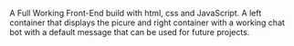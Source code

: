 A Full Working Front-End build with html, css and JavaScript. A left container that displays the picure and right container with a working chat bot with a default message that can be used for future projects.
